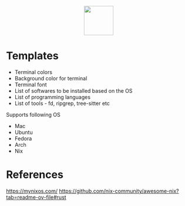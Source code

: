 
<p align="center">
  <img width=80px src="https://img.shields.io/badge/NIX-5277C3.svg?style=for-the-badge&logo=NixOS&logoColor=black">
</p>




# Templates

- Terminal colors
- Background color for terminal
- Terminal font
- List of softwares to be installed based on the OS
- List of programming languages
- List of tools - fd, ripgrep, tree-sitter etc



Supports following OS
- Mac
- Ubuntu
- Fedora
- Arch
- Nix




# References
https://mynixos.com/
https://github.com/nix-community/awesome-nix?tab=readme-ov-file#rust

